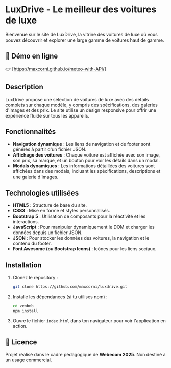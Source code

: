 # LuxDrive - Le meilleur des voitures de luxe

Bienvenue sur le site de LuxDrive, la vitrine des voitures de luxe où vous pouvez découvrir et explorer une large gamme de voitures haut de gamme.


## 🚀 **Démo en ligne**
👉 [https://maxcorni.github.io/meteo-with-API/]



## Description

LuxDrive propose une sélection de voitures de luxe avec des détails complets sur chaque modèle, y compris des spécifications, des galeries d'images et des prix. Le site utilise un design responsive pour offrir une expérience fluide sur tous les appareils.

## Fonctionnalités

- **Navigation dynamique** : Les liens de navigation et de footer sont générés à partir d'un fichier JSON.
- **Affichage des voitures** : Chaque voiture est affichée avec son image, son prix, sa marque, et un bouton pour voir les détails dans un modal.
- **Modals dynamiques** : Les informations détaillées des voitures sont affichées dans des modals, incluant les spécifications, descriptions et une galerie d'images.

## Technologies utilisées

- **HTML5** : Structure de base du site.
- **CSS3** : Mise en forme et styles personnalisés.
- **Bootstrap 5** : Utilisation de composants pour la réactivité et les interactions.
- **JavaScript** : Pour manipuler dynamiquement le DOM et charger les données depuis un fichier JSON.
- **JSON** : Pour stocker les données des voitures, la navigation et le contenu du footer.
- **Font Awesome (ou Bootstrap Icons)** : Icônes pour les liens sociaux.

## Installation

1. Clonez le repository :
   ```bash
   git clone https://github.com/maxcorni/luxdrive.git
   
2. Installe les dépendances (si tu utilises npm) :

    ```bash
    cd zenbnb
    npm install
    ```

3. Ouvre le fichier `index.html` dans ton navigateur pour voir l'application en action.


## 📄 Licence
Projet réalisé dans le cadre pédagogique de **Webecom 2025**. Non destiné à un usage commercial.

